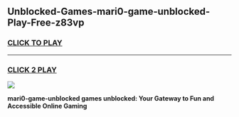 
## Unblocked-Games-mari0-game-unblocked-Play-Free-z83vp
<h3>
<a href="https://premium76.site?title=mari0-game-unblocked&ref=20A">CLICK TO PLAY</a></h3>
<hr>

<h3>
<a href="https://premium76.site?title=mari0-game-unblocked&ref=20A">CLICK 2 PLAY</a>
  
</h3>

<a href="https://premium76.site?title=mari0-game-unblocked&ref=20A"><img src="https://clearcache.store/games.png"></a>


**mari0-game-unblocked games unblocked: Your Gateway to Fun and Accessible Online Gaming**
